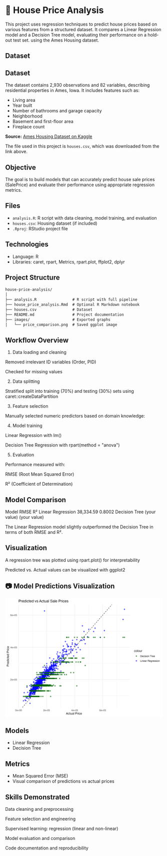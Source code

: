 # 🏡 House Price Analysis

This project uses regression techniques to predict house prices based on various features from a structured dataset. It compares a Linear Regression model and a Decision Tree model, evaluating their performance on a hold-out test set.
using the Ames Housing dataset.

## Dataset
## Dataset

The dataset contains 2,930 observations and 82 variables, describing residential properties in Ames, Iowa. It includes features such as:

- Living area
- Year built
- Number of bathrooms and garage capacity
- Neighborhood
- Basement and first-floor area
- Fireplace count

**Source:** [Ames Housing Dataset on Kaggle](https://www.kaggle.com/datasets/prevek18/ames-housing-dataset?resource=download)

The file used in this project is `houses.csv`, which was downloaded from the link above.

## Objective
The goal is to build models that can accurately predict house sale prices (SalePrice) and evaluate their performance using appropriate regression metrics.

## Files
- `analysis.R`: R script with data cleaning, model training, and evaluation
- `houses.csv`: Housing dataset (if included)
- `.Rproj`: RStudio project file

## Technologies
- Language: R
- Libraries: caret, rpart, Metrics, rpart.plot, ffplot2, dplyr

## Project Structure
```
house-price-analysis/
│
├── analysis.R                # R script with full pipeline
├── house_price_analysis.Rmd  # Optional R Markdown notebook
├── houses.csv                # Dataset
├── README.md                 # Project documentation
├── images/                   # Exported graphs
│   └── price_comparison.png  # Saved ggplot image
```

## Workflow Overview
1. Data loading and cleaning

Removed irrelevant ID variables (Order, PID)

Checked for missing values

2. Data splitting

Stratified split into training (70%) and testing (30%) sets using caret::createDataPartition

3. Feature selection

Manually selected numeric predictors based on domain knowledge:

4. Model training

Linear Regression with lm()

Decision Tree Regression with rpart(method = "anova")

5. Evaluation

Performance measured with:

RMSE (Root Mean Squared Error)

R² (Coefficient of Determination)

## Model Comparison
Model	RMSE	R²
Linear Regression	38,334.59	0.8002
Decision Tree	(your value)	(your value)

The Linear Regression model slightly outperformed the Decision Tree in terms of both RMSE and R².

## Visualization
A regression tree was plotted using rpart.plot() for interpretability

Predicted vs. Actual values can be visualized with ggplot2

## 📷 Model Predictions Visualization

![Price Comparison](images/price_comparison.png)

## Models
- Linear Regression
- Decision Tree

## Metrics
- Mean Squared Error (MSE)
- Visual comparison of predictions vs actual prices

## Skills Demonstrated
Data cleaning and preprocessing

Feature selection and engineering

Supervised learning: regression (linear and non-linear)

Model evaluation and comparison

Code documentation and reproducibility
